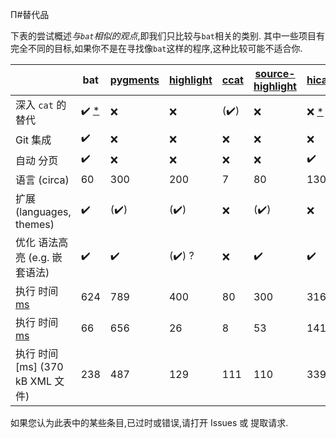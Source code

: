
Π#替代品

下表的尝试概述*与`bat`相似的观点*,即我们只比较与`bat`相关的类别. 其中一些项目有完全不同的目标,如果你不是在寻找像`bat`这样的程序,这种比较可能不适合你. 

|                                              | bat                                                                | [pygments](http://pygments.org/) | [highlight](http://www.andre-simon.de/doku/highlight/highlight.php) | [ccat](https://github.com/jingweno/ccat) | [source-highlight](https://www.gnu.org/software/src-highlite/) | [hicat](https://github.com/rstacruz/hicat)           | [coderay](https://github.com/rubychan/coderay) | [rouge](https://github.com/jneen/rouge) |
| -------------------------------------------- | ------------------------------------------------------------------ | -------------------------------- | ------------------------------------------------------------------- | ---------------------------------------- | -------------------------------------------------------------- | ---------------------------------------------------- | ---------------------------------------------- | --------------------------------------- |
| 深入 `cat` 的替代                    | :heavy_check_mark: [\*](https://github.com/sharkdp/bat/issues/134) | :x:                              | :x:                                                                 | (:heavy_check_mark:)                     | :x:                                                            | :x: [\*](https://github.com/rstacruz/hicat/issues/6) | :x:                                            | :x:                                     |
| Git 集成                              | :heavy_check_mark:                                                 | :x:                              | :x:                                                                 | :x:                                      | :x:                                                            | :x:                                                  | :x:                                            | :x:                                     |
| 自动 分页                             | :heavy_check_mark:                                                 | :x:                              | :x:                                                                 | :x:                                      | :x:                                                            | :heavy_check_mark:                                   | :x:                                            | :x:                                     |
| 语言 (circa)                            | 60                                                                 | 300                              | 200                                                                 | 7                                        | 80                                                             | 130                                                  | 30                                             | 130                                     |
| 扩展 (languages, themes)               | :heavy_check_mark:                                                 | (:heavy_check_mark:)             | (:heavy_check_mark:)                                                | :x:                                      | (:heavy_check_mark:)                                           | :x:                                                  | :x:                                            | :x:                                     |
| 优化 语法高亮 (e.g. 嵌套语法) | :heavy_check_mark:                                                 | :heavy_check_mark:               | (:heavy_check_mark:) ?                                              | :x:                                      | :heavy_check_mark:                                             | :heavy_check_mark:                                   | :heavy_check_mark:                             | :heavy_check_mark:                      |
| 执行 时间 [ms](`jquery-3.3.1.js`)       | 624                                                                | 789                              | 400                                                                 | 80                                       | 300                                                            | 316                                                  | 157                                            | 695                                     |
| 执行 时间 [ms](`miniz.c`)               | 66                                                                 | 656                              | 26                                                                  | 8                                        | 53                                                             | 141                                                  | 75                                             | 254                                     |
| 执行 时间 [ms] \(370 kB XML 文件)       | 238                                                                | 487                              | 129                                                                 | 111                                      | 110                                                            | 339                                                  | 147                                            | 359                                     |

如果您认为此表中的某些条目,已过时或错误,请打开 Issues 或 提取请求. 
